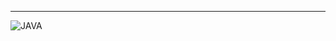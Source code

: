 
---------------
![JAVA](https://img.shields.io/badge/Java-ED8B00?style=for-the-badge&logo=openjdk&logoColor=white)


